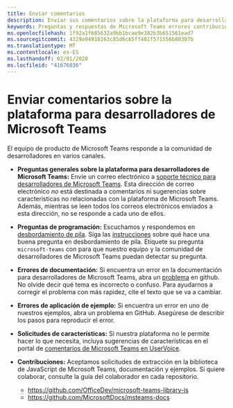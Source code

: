 ```yaml
---
title: Enviar comentarios
description: Enviar sus comentarios sobre la plataforma para desarrolladores de Microsoft Teams
keywords: Preguntas y respuestas de Microsoft Teams errores contribuciones
ms.openlocfilehash: 1f92a1f685632a9bb1bcae9e382b3b651561ead7
ms.sourcegitcommit: 4329a94918263c85d6c65ff401f571556b80307b
ms.translationtype: MT
ms.contentlocale: es-ES
ms.lasthandoff: 02/01/2020
ms.locfileid: "41676036"
---
```

# <a name="send-feedback-about-the-microsoft-teams-developer-platform"></a>Enviar comentarios sobre la plataforma para desarrolladores de Microsoft Teams

El equipo de producto de Microsoft Teams responde a la comunidad de desarrolladores en varios canales.

- **Preguntas generales sobre la plataforma para desarrolladores de Microsoft Teams:** Envíe un correo electrónico a [soporte técnico para desarrolladores de Microsoft Teams](mailto:microsoftteamsdev@microsoft.com). Esta dirección de correo electrónico _no_ está destinada a comentarios ni sugerencias sobre características no relacionadas con la plataforma de Microsoft Teams. Además, mientras se leen todos los correos electrónicos enviados a esta dirección, no se responde a cada uno de ellos.

- **Preguntas de programación:** Escuchamos y respondemos en [desbordamiento de pila](http://stackoverflow.com/questions/tagged/microsoft-teams). Siga las [instrucciones](http://stackoverflow.com/tour) sobre qué hace una buena pregunta en desbordamiento de pila. Etiquete su pregunta `microsoft-teams` con para que nuestro equipo y la comunidad de desarrolladores de Microsoft Teams puedan detectar su pregunta.

- **Errores de documentación:** Si encuentra un error en la documentación para desarrolladores de Microsoft Teams, abra un [problema](https://github.com/MicrosoftDocs/msteams-docs/issues) en github. No olvide decir qué tema es incorrecto o confuso. Para ayudarnos a corregir el problema con más rapidez, cite el texto que se va a cambiar.

- **Errores de aplicación de ejemplo:** Si encuentra un error en uno de nuestros ejemplos, abra un problema en GitHub. Asegúrese de describir los pasos para reproducir el error.

- **Solicitudes de características:** Si nuestra plataforma no le permite hacer lo que necesita, incluya sugerencias de características en el portal de [comentarios de Microsoft Teams en UserVoice](https://aka.ms/microsoftteamsplatformsuggestions).

- **Contribuciones:** Aceptamos solicitudes de extracción en la biblioteca de JavaScript de Microsoft Teams, documentación y ejemplos. Si quiere colaborar, consulte la guía del colaborador en cada repositorio.

  * https://github.com/OfficeDev/microsoft-teams-library-js
  * https://github.com/MicrosoftDocs/msteams-docs
